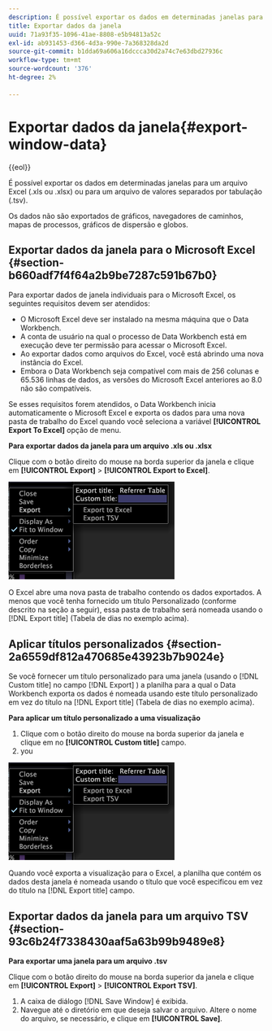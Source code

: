 ```yaml
---
description: É possível exportar os dados em determinadas janelas para um arquivo Excel (.xls ou .xlsx) ou para um arquivo de valores separados por tabulação (.tsv).
title: Exportar dados da janela
uuid: 71a93f35-1096-41ae-8808-e5b94813a52c
exl-id: ab931453-d366-4d3a-990e-7a368328da2d
source-git-commit: b1dda69a606a16dccca30d2a74c7e63dbd27936c
workflow-type: tm+mt
source-wordcount: '376'
ht-degree: 2%

---
```


# Exportar dados da janela{#export-window-data}

{{eol}}

É possível exportar os dados em determinadas janelas para um arquivo Excel (.xls ou .xlsx) ou para um arquivo de valores separados por tabulação (.tsv).

Os dados não são exportados de gráficos, navegadores de caminhos, mapas de processos, gráficos de dispersão e globos.

## Exportar dados da janela para o Microsoft Excel {#section-b660adf7f4f64a2b9be7287c591b67b0}

Para exportar dados de janela individuais para o Microsoft Excel, os seguintes requisitos devem ser atendidos:

* O Microsoft Excel deve ser instalado na mesma máquina que o Data Workbench.
* A conta de usuário na qual o processo de Data Workbench está em execução deve ter permissão para acessar o Microsoft Excel.
* Ao exportar dados como arquivos do Excel, você está abrindo uma nova instância do Excel.
* Embora o Data Workbench seja compatível com mais de 256 colunas e 65.536 linhas de dados, as versões do Microsoft Excel anteriores ao 8.0 não são compatíveis.

Se esses requisitos forem atendidos, o Data Workbench inicia automaticamente o Microsoft Excel e exporta os dados para uma nova pasta de trabalho do Excel quando você seleciona a variável **[!UICONTROL Export To Excel]** opção de menu.

**Para exportar dados da janela para um arquivo .xls ou .xlsx**

Clique com o botão direito do mouse na borda superior da janela e clique em **[!UICONTROL Export]** > **[!UICONTROL Export to Excel]**.

![](assets/mnu_window_TitleBar_Export.png)

O Excel abre uma nova pasta de trabalho contendo os dados exportados. A menos que você tenha fornecido um título Personalizado (conforme descrito na seção a seguir), essa pasta de trabalho será nomeada usando o [!DNL Export title] (Tabela de dias no exemplo acima).

## Aplicar títulos personalizados {#section-2a6559df812a470685e43923b7b9024e}

Se você fornecer um título personalizado para uma janela (usando o [!DNL Custom title] no campo [!DNL Export] ) a planilha para a qual o Data Workbench exporta os dados é nomeada usando este título personalizado em vez do título na [!DNL Export title] (Tabela de dias no exemplo acima).

**Para aplicar um título personalizado a uma visualização**

1. Clique com o botão direito do mouse na borda superior da janela e clique em no **[!UICONTROL Custom title]** campo.
1. you

![](assets/mnu_window_TitleBar_Export.png)

Quando você exporta a visualização para o Excel, a planilha que contém os dados desta janela é nomeada usando o título que você especificou em vez do título na [!DNL Export title] campo.

## Exportar dados da janela para um arquivo TSV {#section-93c6b24f7338430aaf5a63b99b9489e8}

**Para exportar uma janela para um arquivo .tsv**

Clique com o botão direito do mouse na borda superior da janela e clique em **[!UICONTROL Export]** > **[!UICONTROL Export TSV]**.

1. A caixa de diálogo [!DNL Save Window] é exibida.
1. Navegue até o diretório em que deseja salvar o arquivo. Altere o nome do arquivo, se necessário, e clique em **[!UICONTROL Save]**.
